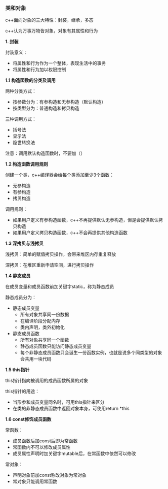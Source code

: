 ### 类和对象

c++面向对象的三大特性：封装，继承，多态

c++认为万事万物皆对象，对象有其属性和行为

**1. 封装**

封装意义：

- 将属性和行为作为一个整体，表现生活中的事务
- 将属性和行为加以权限控制

**1.1 构造函数的分类及调用**

两种分类方式：

- 按参数分为：有参构造和无参构造（默认构造）
- 按类型分为：普通构造和拷贝构造

三种调用方式：

- 括号法
- 显示法
- 隐世转换法

注意：调用默认构造函数时，不要加（）

**1.2 构造函数调用规则**

创建一个类，c++编译器会给每个类添加至少3个函数：

- 无参构造
- 有参构造
- 拷贝构造

调用规则：

- 如果用户定义有参构造函数，c++不再提供默认无参构造，但是会提供默认拷贝构造
- 如果用户定义拷贝构造函数，c++不会再提供其他构造函数

**1.3 深拷贝与浅拷贝**

浅拷贝：简单的赋值拷贝操作，会带来堆区内存重复释放

深拷贝：在堆区重新申请空间，进行拷贝操作

**1.4 静态成员**

在成员变量和成员函数前加关键字static，称为静态成员

静态成员分为：

- 静态成员变量
  - 所有对象共享同一份数据
  - 在编译阶段分配内存
  - 类内声明，类外初始化
- 静态成员函数
  - 所有对象共享同一个函数
  - 静态成员函数只能访问静态成员变量
  - 每个非静态成员函数只会诞生一份函数实例，也就是说多个同类型的对象会共用一块代码

**1.5 this指针**

this指针指向被调用的成员函数所属的对象

this指针的用途：

- 当形参和成员变量同名时，可用this指针来区分
- 在类的非静态成员函数中返回对象本身，可使用return *this

**1.6 const修饰成员函数**

常函数：

- 成员函数后加const后即为常函数
- 常函数内不可以修改成员属性
- 成员属性声明时加关键字mutable后，在常函数中依然可以修改

常对象：

- 声明对象前加const称改对象为常对象
- 常对象只能调用常函数
